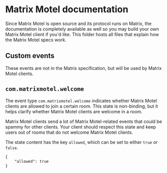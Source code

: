 # Matrix Motel documentation

Since Matrix Motel is open source and its protocol runs on Matrix, the documentation is completely available as well so you may build your own Matrix Motel client if you'd like. This folder hosts all files that explain how the Matrix Motel specs work.

## Custom events

These events are not in the Matrix specification, but will be used by Matrix Motel clients.

## `com.matrixmotel.welcome`

The event type `com.matrixmotel.welcome` indicates whether Matrix Motel clients are allowed to join a certain room. This state is non-binding, but it helps clarify whether Matrix Motel clients are welcome in a room.

Matrix Motel clients send a lot of Matrix Motel-related events that could be spammy for other clients. Your client should respect this state and keep users out of rooms that do not welcome Matrix Motel clients.

The state content has the key `allowed`, which can be set to either `true` or `false`.

```
{
    "allowed": true
}
```

